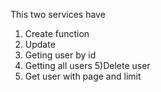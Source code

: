 This two services have 
1) Create function
2) Update
3) Geting user by id
4) Getting all users
5)Delete user
6) Get user with page and limit

